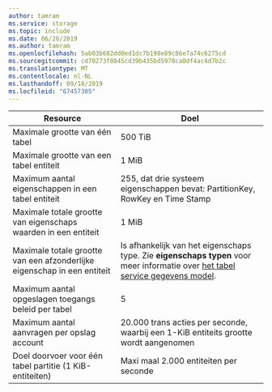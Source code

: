 ```yaml
---
author: tamram
ms.service: storage
ms.topic: include
ms.date: 06/20/2019
ms.author: tamram
ms.openlocfilehash: 5ab03b682dd0ed1dc7b198e89c86e7a74c6275cd
ms.sourcegitcommit: cd70273f0845cd39b435bd5978ca0df4ac4d7b2c
ms.translationtype: MT
ms.contentlocale: nl-NL
ms.lasthandoff: 09/18/2019
ms.locfileid: "67457305"
---
```

| Resource | Doel |
|----------|---------------|
| Maximale grootte van één tabel | 500 TiB |
| Maximale grootte van een tabel entiteit | 1 MiB |
| Maximum aantal eigenschappen in een tabel entiteit | 255, dat drie systeem eigenschappen bevat: PartitionKey, RowKey en Time Stamp |
| Maximale totale grootte van eigenschaps waarden in een entiteit | 1 MiB |
| Maximale totale grootte van een afzonderlijke eigenschap in een entiteit | Is afhankelijk van het eigenschaps type. Zie **eigenschaps typen** voor meer informatie over [het tabel service gegevens model](/rest/api/storageservices/understanding-the-table-service-data-model). |
| Maximum aantal opgeslagen toegangs beleid per tabel | 5 |
| Maximum aantal aanvragen per opslag account | 20.000 trans acties per seconde, waarbij een 1-KiB entiteits grootte wordt aangenomen |
| Doel doorvoer voor één tabel partitie (1 KiB-entiteiten) | Maxi maal 2.000 entiteiten per seconde |